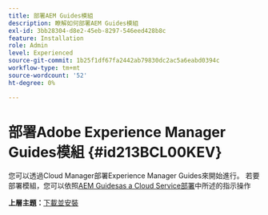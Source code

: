 ```yaml
---
title: 部署AEM Guides模組
description: 瞭解如何部署AEM Guides模組
exl-id: 3bb28304-d8e2-45eb-8297-546eed428b8c
feature: Installation
role: Admin
level: Experienced
source-git-commit: 1b25f1df67fa2442ab79830dc2ac5a6eabd0394c
workflow-type: tm+mt
source-wordcount: '52'
ht-degree: 0%

---
```


# 部署Adobe Experience Manager Guides模組 {#id213BCL00KEV}

您可以透過Cloud Manager部署Experience Manager Guides來開始進行。 若要部署模組，您可以依照[AEM Guidesas a Cloud Service部署](../release-info/deploy-xml-on-aemaacs.md)中所述的指示操作



**上層主題：**&#x200B;[&#x200B;下載並安裝](download-install.md)
